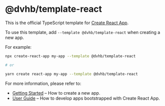 # @dvhb/template-react

This is the official TypeScript template for [Create React App](https://github.com/facebook/create-react-app).

To use this template, add `--template @dvhb/template-react` when creating a new app.

For example:

```sh
npx create-react-app my-app --template @dvhb/template-react

# or

yarn create react-app my-app --template @dvhb/template-react
```

For more information, please refer to:

- [Getting Started](https://create-react-app.dev/docs/getting-started) – How to create a new app.
- [User Guide](https://create-react-app.dev) – How to develop apps bootstrapped with Create React App.
